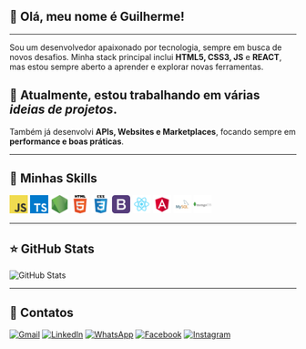 ## 🧠 Olá, meu nome é Guilherme!

---

Sou um desenvolvedor apaixonado por tecnologia, sempre em busca de novos desafios. Minha stack principal inclui **HTML5, CSS3, JS** e **REACT**, mas estou sempre aberto a aprender e explorar novas ferramentas.

## 🔭 Atualmente, estou trabalhando em várias *ideias de projetos*.  
Também já desenvolvi **APIs, Websites e Marketplaces**, focando sempre em **performance e boas práticas**.

---

## 🚀 Minhas Skills

<code><img height="32" src="https://raw.githubusercontent.com/github/explore/80688e429a7d4ef2fca1e82350fe8e3517d3494d/topics/javascript/javascript.png" alt="Javascript"/></code>
<code><img height="32" src="https://raw.githubusercontent.com/github/explore/80688e429a7d4ef2fca1e82350fe8e3517d3494d/topics/typescript/typescript.png" alt="Typescript"/></code>
<code><img height="32" src="https://raw.githubusercontent.com/github/explore/80688e429a7d4ef2fca1e82350fe8e3517d3494d/topics/nodejs/nodejs.png" alt="Nodejs"/></code>
<code><img height="32" src="https://raw.githubusercontent.com/github/explore/80688e429a7d4ef2fca1e82350fe8e3517d3494d/topics/html/html.png" alt="HTML5"/></code>
<code><img height="32" src="https://raw.githubusercontent.com/github/explore/80688e429a7d4ef2fca1e82350fe8e3517d3494d/topics/css/css.png" alt="CSS"/></code>
<code><img height="32" src="https://raw.githubusercontent.com/github/explore/80688e429a7d4ef2fca1e82350fe8e3517d3494d/topics/bootstrap/bootstrap.png" alt="Bootstrap"/></code>
<code><img height="32" src="https://raw.githubusercontent.com/github/explore/80688e429a7d4ef2fca1e82350fe8e3517d3494d/topics/react/react.png" alt="React"/></code>
<code><img height="32" src="https://raw.githubusercontent.com/github/explore/80688e429a7d4ef2fca1e82350fe8e3517d3494d/topics/angular/angular.png" alt="Angular"/></code>
<code><img height="32" src="https://raw.githubusercontent.com/github/explore/80688e429a7d4ef2fca1e82350fe8e3517d3494d/topics/mysql/mysql.png" alt="MySQL"/></code>
<code><img height="32" src="https://raw.githubusercontent.com/github/explore/80688e429a7d4ef2fca1e82350fe8e3517d3494d/topics/mongodb/mongodb.png" alt="MongoDB"/></code>

---

## ⭐ GitHub Stats

![GitHub Stats](https://github-readme-stats.vercel.app/api?username=marverikk&show_icons=true)

---

## 💼 Contatos

<p align="left">
  
  <a href="https://mail.google.com/mail/u/3/#inbox?compose=DmwnWsdJLtjwbhtbGkhJhWbWvZCzsSwthXKtKQtNWTpNNnGGvKQtZpCFpBPRTPXzMTnPNhSGHncQ" title="Gmail">
  <img src="https://img.shields.io/badge/-Gmail-FF0000?style=flat-square&labelColor=FF0000&logo=gmail&logoColor=white&link=https://mail.google.com/mail/u/3/#inbox?compose=DmwnWsdJLtjwbhtbGkhJhWbWvZCzsSwthXKtKQtNWTpNNnGGvKQtZpCFpBPRTPXzMTnPNhSGHncQ" alt="Gmail"/></a>
  
  <a href="https://www.linkedin.com/in/guilherme-p-moreira-934a502b6/" title="LinkedIn">
  <img src="https://img.shields.io/badge/-Linkedin-0e76a8?style=flat-square&logo=Linkedin&logoColor=white&link=https://www.linkedin.com/in/guilherme-p-moreira-934a502b6/" alt="LinkedIn"/></a>
  
  <a href="https://wa.me/5511992120397" title="WhatsApp">
  <img src="https://img.shields.io/badge/-WhatsApp-25d366?style=flat-square&labelColor=25d366&logo=whatsapp&logoColor=white&link=https://wa.me/5511992120397" alt="WhatsApp"/></a>
  
  <a href="https://www.facebook.com/StarNinjaBr/" title="Facebook">
  <img src="https://img.shields.io/badge/-Facebook-3b5998?style=flat-square&labelColor=3b5998&logo=facebook&logoColor=white&link=https://www.facebook.com/StarNinjaBr/" alt="Facebook"/></a>
  
  <a href="https://www.instagram.com/_guipmf/" title="Instagram">
  <img src="https://img.shields.io/badge/-Instagram-DF0174?style=flat-square&labelColor=DF0174&logo=instagram&logoColor=white&link=https://www.instagram.com/_guipmf/" alt="Instagram"/></a>
  
</p>
